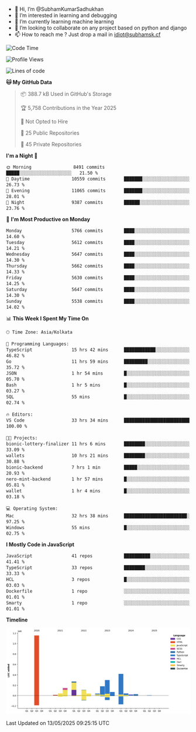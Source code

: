 - 👋 Hi, I’m @SubhamKumarSadhukhan
- 👀 I’m interested in learning and debugging
- 🌱 I’m currently learning machine learning
- 💞️ I’m looking to collaborate on any project based on python and django
- 📫 How to reach me ?
      Just drop a mail in idiot@subhamsk.cf

<!---
SubhamKumarSadhukhan/SubhamKumarSadhukhan is a ✨ special ✨ repository because its `README.md` (this file) appears on your GitHub profile.
You can click the Preview link to take a look at your changes.
--->


<!--START_SECTION:waka-->
![Code Time](http://img.shields.io/badge/Code%20Time-2%2C904%20hrs%2036%20mins-blue)

![Profile Views](http://img.shields.io/badge/Profile%20Views-0-blue)

![Lines of code](https://img.shields.io/badge/From%20Hello%20World%20I%27ve%20Written-2.9%20million%20lines%20of%20code-blue)

**🐱 My GitHub Data** 

> 📦 388.7 kB Used in GitHub's Storage 
 > 
> 🏆 5,758 Contributions in the Year 2025
 > 
> 🚫 Not Opted to Hire
 > 
> 📜 25 Public Repositories 
 > 
> 🔑 45 Private Repositories 
 > 
**I'm a Night 🦉** 

```text
🌞 Morning                8491 commits        █████░░░░░░░░░░░░░░░░░░░░   21.50 % 
🌆 Daytime                10559 commits       ███████░░░░░░░░░░░░░░░░░░   26.73 % 
🌃 Evening                11065 commits       ███████░░░░░░░░░░░░░░░░░░   28.01 % 
🌙 Night                  9387 commits        ██████░░░░░░░░░░░░░░░░░░░   23.76 % 
```
📅 **I'm Most Productive on Monday** 

```text
Monday                   5766 commits        ████░░░░░░░░░░░░░░░░░░░░░   14.60 % 
Tuesday                  5612 commits        ████░░░░░░░░░░░░░░░░░░░░░   14.21 % 
Wednesday                5647 commits        ████░░░░░░░░░░░░░░░░░░░░░   14.30 % 
Thursday                 5662 commits        ████░░░░░░░░░░░░░░░░░░░░░   14.33 % 
Friday                   5630 commits        ████░░░░░░░░░░░░░░░░░░░░░   14.25 % 
Saturday                 5647 commits        ████░░░░░░░░░░░░░░░░░░░░░   14.30 % 
Sunday                   5538 commits        ████░░░░░░░░░░░░░░░░░░░░░   14.02 % 
```


📊 **This Week I Spent My Time On** 

```text
🕑︎ Time Zone: Asia/Kolkata

💬 Programming Languages: 
TypeScript               15 hrs 42 mins      ████████████░░░░░░░░░░░░░   46.82 % 
Go                       11 hrs 59 mins      █████████░░░░░░░░░░░░░░░░   35.72 % 
JSON                     1 hr 54 mins        █░░░░░░░░░░░░░░░░░░░░░░░░   05.70 % 
Bash                     1 hr 5 mins         █░░░░░░░░░░░░░░░░░░░░░░░░   03.27 % 
SQL                      55 mins             █░░░░░░░░░░░░░░░░░░░░░░░░   02.74 % 

🔥 Editors: 
VS Code                  33 hrs 34 mins      █████████████████████████   100.00 % 

🐱‍💻 Projects: 
bionic-lottery-finalizer 11 hrs 6 mins       ████████░░░░░░░░░░░░░░░░░   33.09 % 
wallets                  10 hrs 21 mins      ████████░░░░░░░░░░░░░░░░░   30.88 % 
bionic-backend           7 hrs 1 min         █████░░░░░░░░░░░░░░░░░░░░   20.93 % 
nero-mint-backend        1 hr 57 mins        █░░░░░░░░░░░░░░░░░░░░░░░░   05.81 % 
wallet                   1 hr 4 mins         █░░░░░░░░░░░░░░░░░░░░░░░░   03.18 % 

💻 Operating System: 
Mac                      32 hrs 38 mins      ████████████████████████░   97.25 % 
Windows                  55 mins             █░░░░░░░░░░░░░░░░░░░░░░░░   02.75 % 
```

**I Mostly Code in JavaScript** 

```text
JavaScript               41 repos            ██████████░░░░░░░░░░░░░░░   41.41 % 
TypeScript               33 repos            ████████░░░░░░░░░░░░░░░░░   33.33 % 
HCL                      3 repos             █░░░░░░░░░░░░░░░░░░░░░░░░   03.03 % 
Dockerfile               1 repo              ░░░░░░░░░░░░░░░░░░░░░░░░░   01.01 % 
Smarty                   1 repo              ░░░░░░░░░░░░░░░░░░░░░░░░░   01.01 % 
```



**Timeline**

![Lines of Code chart](https://raw.githubusercontent.com/SubhamKumarSadhukhan/SubhamKumarSadhukhan/main/assets/bar_graph.png)


 Last Updated on 13/05/2025 09:25:15 UTC
<!--END_SECTION:waka-->
